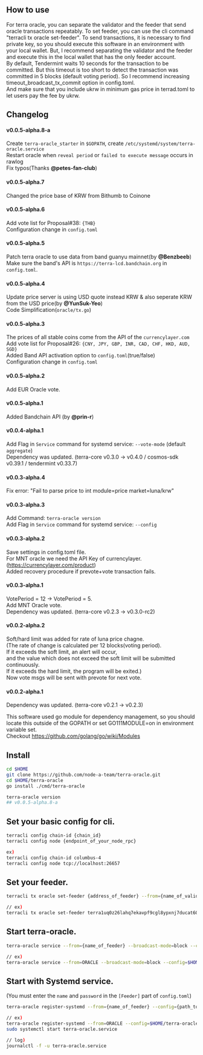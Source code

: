 ## How to use
For terra oracle, you can separate the validator and the feeder that send oracle transactions repeatably. To set feeder, you can use the cli command "terracli tx oracle set-feeder". To send transactions, it is necessary to find private key, so you should execute this software in an environment with your local wallet. But, I recommend separating the validator and the feeder and execute this in the local wallet that has the only feeder account.  
By default, Tendermint waits 10 seconds for the transaction to be committed. But this timeout is too short to detect the transaction was committed in 5 blocks (default voting period). So I recommend increasing timeout_broadcast_tx_commit option in config.toml.  
And make sure that you include ukrw in minimum gas price in terrad.toml to let users pay the fee by ukrw.  

## Changelog
#### v0.0.5-alpha.8-a
Create `terra-oracle_starter` in `$GOPATH`, create `/etc/systemd/system/terra-oracle.service`  
Restart oracle when `reveal period` or `failed to execute message` occurs in rawlog  
Fix typos(Thanks <strong>@petes-fan-club</strong>)  

#### v0.0.5-alpha.7
Changed the price base of KRW from Bithumb to Coinone  

#### v0.0.5-alpha.6
Add vote list for Proposal#38: `{THB}`  
Configuration change in `config.toml`

#### v0.0.5-alpha.5
Patch terra oracle to use data from band guanyu mainnet(by <strong>@Benzbeeb</strong>)  
Make sure the band's API is `https://terra-lcd.bandchain.org` in `config.toml`.

#### v0.0.5-alpha.4
Update price server is using USD quote instead KRW & also seperate KRW from the USD price(by <strong>@YunSuk-Yeo</strong>)   
Code Simplification(`oracle/tx.go`)   

#### v0.0.5-alpha.3
The prices of all stable coins come from the API of the `currencylayer.com`  
Add vote list for Proposal#26: `{CNY, JPY, GBP, INR, CAD, CHF, HKD, AUD, SGD}`  
Added Band API activation option to `config.toml`(true/false)  
Configuration change in `config.toml`  

#### v0.0.5-alpha.2
Add EUR Oracle vote.   

#### v0.0.5-alpha.1
Added Bandchain API (by <strong>@prin-r</strong>)

#### v0.0.4-alpha.1
Add Flag in `Service` command for systemd service: `--vote-mode` (default `aggregate`)  
Dependency was updated. (terra-core v0.3.0 -> v0.4.0 / cosmos-sdk v0.39.1 / tendermint v0.33.7)  

#### v0.0.3-alpha.4
Fix error: "Fail to parse price to int    module=price market=luna/krw"

#### v0.0.3-alpha.3
Add Command: `terra-oracle version`  
Add Flag in `Service` command for systemd service: `--config`  

#### v0.0.3-alpha.2
Save settings in config.toml file.  
For MNT oracle we need the API Key of currencylayer. (https://currencylayer.com/product)  
Added recovery procedure if prevote+vote transaction fails.

#### v0.0.3-alpha.1
VotePeriod = 12 -> VotePeriod = 5.  
Add MNT Oracle vote.  
Dependency was updated. (terra-core v0.2.3 -> v0.3.0-rc2)

#### v0.0.2-alpha.2
Soft/hard limit was added for rate of luna price chagne.  
(The rate of change is calculated per 12 blocks(voting period).  
If it exceeds the soft limit, an alert will occur,  
and the value which does not exceed the soft limit will be submitted continuously.  
If it exceeds the hard limit, the program will be exited.)  
Now vote msgs will be sent with prevote for next vote.  

#### v0.0.2-alpha.1
Dependency was updated. (terra-core v0.2.1 -> v0.2.3)  



This software used go module for dependency management, so you should locate this outside of the GOPATH or set GO111MODULE=on in environment variable set.  
Checkout https://github.com/golang/go/wiki/Modules  

## Install
```bash
cd $HOME
git clone https://github.com/node-a-team/terra-oracle.git
cd $HOME/terra-oracle 
go install ./cmd/terra-oracle

terra-oracle version
## v0.0.5-alpha.8-a
```

## Set your basic config for cli.

```bash
terracli config chain-id {chain_id}
terracli config node {endpoint_of_your_node_rpc}

ex)
terracli config chain-id columbus-4
terracli config node tcp://localhost:26657
```

## Set your feeder.

```bash
terracli tx oracle set-feeder {address_of_feeder} --from={name_of_validator_account} --fees 35610000ukrw 

// ex)
terracli tx oracle set-feeder terra1uq0z26lahq7ekavpf9cgl8ypxnj7ducat60a4w --from=VALIDATOR --fees 35610000ukrw 
```

## Start terra-oracle.
  
```sh
terra-oracle service --from={name_of_feeder} --broadcast-mode=block --config={path_to_config.toml} --vote-mode aggregate

// ex)
terra-oracle service --from=ORACLE --broadcast-mode=block --config=$HOME/terra-oracle --vote-mode aggregate
```

## Start with Systemd service.
(You must enter the `name` and `password` in the `[Feeder]` part of `config.toml`)  
```sh
terra-oracle register-systemd --from={name_of_feeder} --config={path_to_config.toml}

// ex)
terra-oracle register-systemd --from=ORACLE --config=$HOME/terra-oracle
sudo systemctl start terra-oracle.service

// log)
journalctl -f -u terra-oracle.service

```
